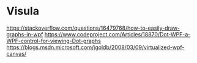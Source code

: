# Visula
https://stackoverflow.com/questions/16479768/how-to-easily-draw-graphs-in-wpf
https://www.codeproject.com/Articles/18870/Dot-WPF-a-WPF-control-for-viewing-Dot-graphs
https://blogs.msdn.microsoft.com/jgoldb/2008/03/09/virtualized-wpf-canvas/
